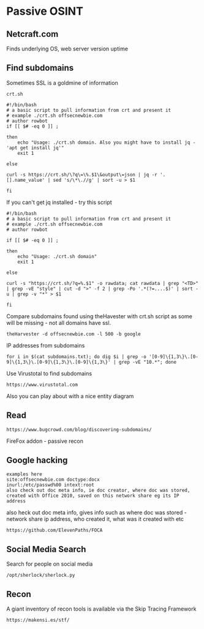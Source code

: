 # Passive OSINT

## Netcraft.com

Finds underlying OS, web server version uptime

## Find subdomains

Sometimes SSL is a goldmine of information

```
crt.sh
```

```
#!/bin/bash
# a basic script to pull information from crt and present it
# example ./crt.sh offsecnewbie.com
# author rowbot
if [[ $# -eq 0 ]] ;

then
	echo "Usage: ./crt.sh domain. Also you might have to install jq - 'apt get install jq'"
	exit 1

else

curl -s https://crt.sh/\?q\=\%.$1\&output\=json | jq -r '.[].name_value' | sed 's/\*\.//g' | sort -u > $1

fi

```

If you can't get jq installed - try this script

```
#!/bin/bash
# a basic script to pull information from crt and present it
# example ./crt.sh offsecnewbie.com
# author rowbot

if [[ $# -eq 0 ]] ;

then
	echo "Usage: ./crt.sh domain"
	exit 1

else

curl -s "https://crt.sh/?q=%.$1" -o rawdata; cat rawdata | grep "<TD>" | grep -vE "style" | cut -d ">" -f 2 | grep -Po '.*(?=....$)' | sort -u | grep -v "*" > $1

fi
```

Compare subdomains found using theHavester with crt.sh script as some will be missing - not all domains have ssl.

```
theHarvester -d offsecnewbie.com -l 500 -b google
```

IP addresses from subdomains

```
for i in $(cat subdomains.txt); do dig $i | grep -o '[0-9]\{1,3\}\.[0-9]\{1,3\}\.[0-9]\{1,3\}\.[0-9]\{1,3\}' | grep -vE "10.*"; done
```

Use Virustotal to find subdomains

```
https://www.virustotal.com
```

Also you can play about with a nice entity diagram

## Read

```
https://www.bugcrowd.com/blog/discovering-subdomains/
```

FireFox addon - passive recon

## Google hacking

```
examples here
site:offsecnewbie.com doctype:docx
inurl:/etc/passwd%00 intext:root
also check out doc meta info, ie doc creator, where doc was stored, created with Office 2010, saved on this network share eg its IP address
```

also heck out doc meta info, gives info such as where doc was stored - network share ip address, who created it, what was it created with etc

```
https://github.com/ElevenPaths/FOCA
```

## Social Media Search

Search for people on social media

```
/opt/sherlock/sherlock.py
```

## Recon

A giant inventory of recon tools is available via the Skip Tracing Framework

```
https://makensi.es/stf/
```
